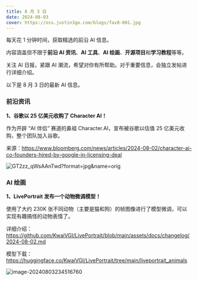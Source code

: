 ```yaml
---
title: 8 月 3 日
date: 2024-08-03
cover: https://oss.justin3go.com/blogs/fav0-001.jpg
---
```


每天花 1 分钟时间，获取精选的前沿 AI 信息。

内容涵盖但不限于**前沿 AI 资讯**、**AI 工具**、**AI 绘画**、**开源项目**和**学习教程**等等。

关注 AI 日报，紧跟 AI 潮流，希望对你有所帮助。对于重要信息，会独立发帖进行详细介绍。

以下是 8 月 3 日的最新 AI 信息。

### 前沿资讯

**1、谷歌以 25 亿美元收购了 Character AI！**

作为开辟 “AI 伴侣” 赛道的鼻祖 Character.AI，宣布被谷歌以估值 25 亿美元收购，整个团队加入谷歌。

来源：https://www.bloomberg.com/news/articles/2024-08-02/character-ai-co-founders-hired-by-google-in-licensing-deal

![GT2zz_qWsAAnTwd?format=jpg&name=orig](https://cdn.jsdelivr.net/gh/freelander/oss@master/ai-daily/2024-08-03/GT2zz_qWsAAnTwd.jpeg)



### AI 绘画

**1、LivePortrait 发布一个动物微调模型！**

使用了大约 230K 张不同动物（主要是猫和狗）的帧图像进行了模型微调，可以实现有趣搞怪的动物表情了。

详细介绍：https://github.com/KwaiVGI/LivePortrait/blob/main/assets/docs/changelog/2024-08-02.md

模型下载：https://huggingface.co/KwaiVGI/LivePortrait/tree/main/liveportrait_animals

![image-20240803234516760](https://cdn.jsdelivr.net/gh/freelander/oss@master/ai-daily/2024-08-03/image-20240803234516760.png)